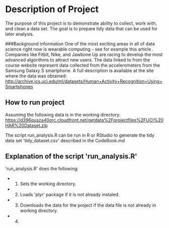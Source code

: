 Description of Project
=========================
The purpose of this project is to demonstrate ability to collect, work with, and clean a data set. The goal is to prepare tidy data that can be used for later analysis. 

###Background information
One of the most exciting areas in all of data science right now is wearable computing - see for example this article . Companies like Fitbit, Nike, and Jawbone Up are racing to develop the most advanced algorithms to attract new users. The data linked to from the course website represent data collected from the accelerometers from the Samsung Galaxy S smartphone. A full description is available at the site where the data was obtained:   http://archive.ics.uci.edu/ml/datasets/Human+Activity+Recognition+Using+Smartphones  

## How to run project
Assuming the following data is in the working directory: 
https://d396qusza40orc.cloudfront.net/getdata%2Fprojectfiles%2FUCI%20HAR%20Dataset.zip 

The script run_analysis.R can be run in R or RStudio to generate the tidy data set 'tidy_dataset.csv' described in the CodeBook.md


## Explanation of the script 'run_analysis.R'

'run_analysis.R' does the following:
* 1. Sets the working directory.
* 2. Loads 'plyr' package if it is not already instaled.
* 3. Downloads the data for the project if the data file is not already in working directory.
* 4. 
